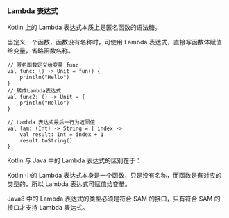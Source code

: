 ### Lambda 表达式

Kotlin 上的 Lambda 表达式本质上是匿名函数的语法糖。

当定义一个函数，函数没有名称时，可使用 Lambda 表达式，直接写函数体赋值给变量，省略函数名称。

    // 匿名函数定义给变量 func
    val func: () -> Unit = fun() {
        println("Hello")
    }
    // 转成Lambda表达式
    val func2: () -> Unit = {
        println("Hello")
    }

    // Lambda 表达式最后一行为返回值
    val lam: (Int) -> String = { index ->
        val result: Int = index + 1
        result.toString()
    }

Kotlin 与 Java 中的 Lambda 表达式的区别在于：

Kotlin 中的 Lambda 表达式本身是一个函数，只是没有名称，而函数是有对应的类型的，所以 Lambda 表达式可赋值给变量。

Java8 中的 Lambda 表达式的类型必须是符合 SAM 的接口，只有符合 SAM 的接口才支持 Lambda 表达式。

